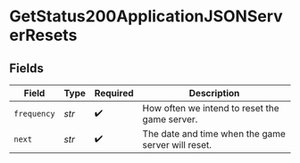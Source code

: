 # GetStatus200ApplicationJSONServerResets


## Fields

| Field                                              | Type                                               | Required                                           | Description                                        |
| -------------------------------------------------- | -------------------------------------------------- | -------------------------------------------------- | -------------------------------------------------- |
| `frequency`                                        | *str*                                              | :heavy_check_mark:                                 | How often we intend to reset the game server.      |
| `next`                                             | *str*                                              | :heavy_check_mark:                                 | The date and time when the game server will reset. |